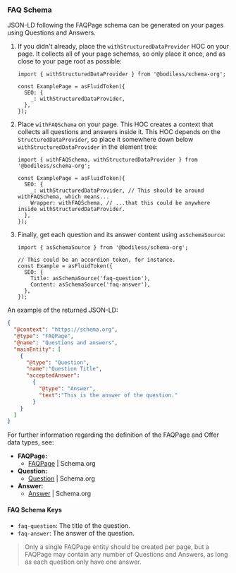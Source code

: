 ### FAQ Schema

JSON-LD following the FAQPage schema can be generated on your pages using Questions and Answers.

1. If you didn't already, place the `withStructuredDataProvider` HOC on your page. It collects
all of your page schemas, so only place it once, and as close to your page root as possible:

    ```tsx
    import { withStructuredDataProvider } from '@bodiless/schema-org';

    const ExamplePage = asFluidToken({
      SEO: {
        _: withStructuredDataProvider,
      },
    });
    ```

1. Place `withFAQSchema` on your page. This HOC creates a context that collects
all questions and answers inside it. This HOC depends on the `StructuredDataProvider`, so place it
somewhere down below `withStructuredDataProvider` in the element tree:

    ```tsx
    import { withFAQSchema, withStructuredDataProvider } from '@bodiless/schema-org';

    const ExamplePage = asFluidToken({
      SEO: {
        _: withStructuredDataProvider, // This should be around withFAQSchema, which means...
        Wrapper: withFAQSchema, // ...that this could be anywhere inside withStructuredDataProvider.
      },
    });
    ```

1. Finally, get each question and its answer content using `asSchemaSource`:

    ```tsx
    import { asSchemaSource } from '@bodiless/schema-org';

    // This could be an accordion token, for instance.
    const Example = asFluidToken({
      SEO: {
        Title: asSchemaSource('faq-question'),
        Content: asSchemaSource('faq-answer'),
      },
    });
    ```

An example of the returned JSON-LD:

```json
{
  "@context": "https://schema.org",
  "@type": "FAQPage",
  "@name": "Questions and answers",
  "mainEntity": [
    {
      "@type": "Question",
      "name":"Question Title", 
      "acceptedAnswer": 
        {
          "@type": "Answer",
          "text":"This is the answer of the question."
        }
    }
  ]
}
```

For further information regarding the definition of the FAQPage and Offer data types, see:

- **FAQPage:**
  - [FAQPage](https://schema.org/FAQPage) | Schema.org
- **Question:**
  - [Question](https://schema.org/Question) | Schema.org
- **Answer:**
  - [Answer](https://schema.org/Answer) | Schema.org

#### FAQ Schema Keys

- `faq-question`: The title of the question.
- `faq-answer`: The answer of the question.

> Only a single FAQPage entity should be created per page, but a FAQPage may contain any number of 
> Questions and Answers, as long as each question only have one answer.
